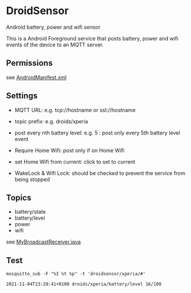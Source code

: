 # DroidSensor

Android battery, power and wifi sensor

This is a Android Foreground service that posts battery, power and wifi events of the device to an MQTT server.

## Permissions

see [AndroidManifest.xml](droidsensor/src/main/AndroidManifest.xml)

## Settings

* MQTT URL: e.g. tcp://hostname or ssl://hostname

* topic prefix: e.g. droids/xperia

* post every nth battery level: e.g. 5  : post only every 5th battery level event

* Require Home Wifi: post only if on Home Wifi

* set Home Wifi from current: click to set to current

* WakeLock & Wifi Lock: should be checked to prevent the service from being stopped

## Topics

* battery/state
* battery/level
* power
* wifi

see [MyBroadcastReceiver.java](droidsensor/src/main/java/de/jwi/droidsensor/MyBroadcastReceiver.java)

## Test

    mosquitto_sub -F "%I %t %p" -t 'droidsensor/xperia/#'
	
	2021-11-04T23:28:41+0100 droids/xperia/battery/level 16/100




